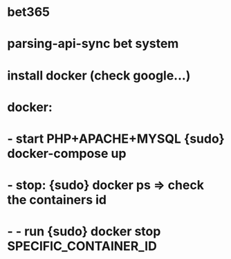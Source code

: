 # bet365
# parsing-api-sync bet system
# install docker (check google...)

# docker:
# - start PHP+APACHE+MYSQL {sudo} docker-compose up
# - stop: {sudo} docker ps => check the containers id
# - - run {sudo} docker stop SPECIFIC_CONTAINER_ID


